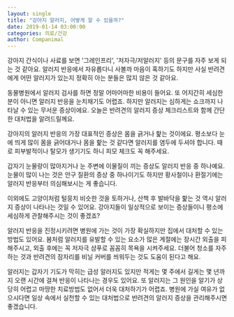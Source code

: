 ```yaml
---
layout: single
title: "강아지 알러지, 어떻게 알 수 있을까?"
date: 2019-01-14 03:00:00
categories: 의료/건강
author: Companimal
---
```


강아지 간식이나 사료를 보면 '그레인프리', '저자극/저알러지' 등의 문구를 자주 보게 되는 것 같아요. 알러지 반응에서 자유롭다니 사볼까 마음이 혹하기도 하지만 사실 반려견에게 어떤 알러지가 있는지 정확히 아는 분들은 많지 않은 것 같아요.

동물병원에서 알러지 검사를 하면 정말 어마어마한 비용이 들어요. 또 어지간히 세심한 분이 아니면 알러지 반응을 눈치채기도 어렵죠. 하지만 알러지는 심하게는 쇼크까지 나타날 수 있는 무서운 증상이에요. 오늘은 반려견의 알러지 증상 체크리스트와 함께 간단한 대처법을 알려드릴께요.

강아지의 알러지 반응의 가장 대표적인 증상은 몸을 긁거나 핥는 것이에요. 평소보다 눈에 띄게 많이 몸을 긁어대거나 몸을 핥는 것 같다면 알러지를 염두에 두셔야 합니다. 때로 피부발적이나 탈모가 생기기도 하니 피모 체크도 꼭 해주세요.

갑자기 눈물량이 많아지거나 눈 주변에 이물질이 끼는 증상도 알러지 반응 중 하나예요. 눈물이 많이 나는 것은 안구 질환의 증상 중 하나이기도 하지만 황사철이나 환절기에는 알러지 반응부터 의심해보시는 게 좋습니다.

이외에도 고양이처럼 털뭉치 비슷한 것을 토하거나, 산책 후 발바닥을 핥는 것 역시 알러지 증상이 나타나는 것일 수 있어요. 강아지들이 일상적으로 보이는 증상들이니 평소에 세심하게 관찰해주시는 것이 좋겠죠?

알러지 반응을 진정시키려면 병원에 가는 것이 가장 확실하지만 집에서 대처할 수 있는 방법도 있어요. 봄처럼 알러지를 유발할 수 있는 요소가 많은 계절에는 장시간 외출을 피해주시고, 외출 후에는 꼭 저자극 샴푸로 꼼꼼히 목욕을 시켜주세요. 더불어 청소를 자주 하는 것과 반려견의 잠자리를 비닐 커버를 씌워두는 것도 도움이 된다고 해요.

알러지는 갑자기 기도가 막히는 급성 알러지도 있지만 적게는 몇 주에서 길게는 몇 년까지 오랜 시간에 걸쳐 반응이 나타나는 경우도 있어요. 또 알러지는 그 원인을 알기가 상당히 어렵고 마땅한 치료방법도 없어서 더욱 대처하기가 어렵죠. 병원에 가실 여유가 없으시다면 일상 속에서 실천할 수 있는 대처법으로 반려견의 알러지 증상을 관리해주시면 좋겠습니다.
